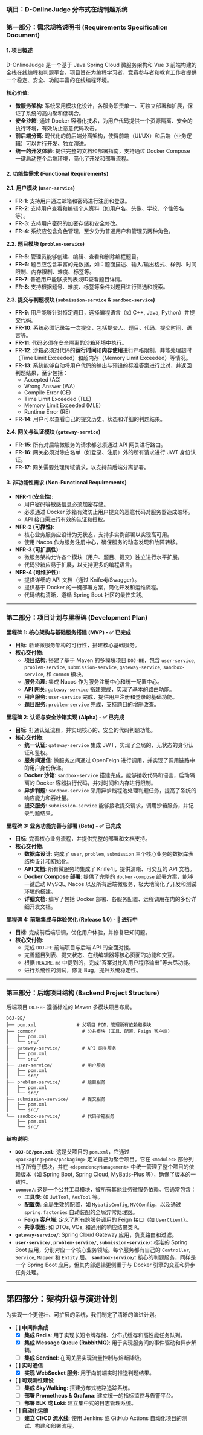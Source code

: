 ### **项目：D-OnlineJudge 分布式在线判题系统**

### **第一部分：需求规格说明书 (Requirements Specification Document)**

#### **1. 项目概述**

D-OnlineJudge 是一个基于 Java Spring Cloud 微服务架构和 Vue 3 前端构建的全栈在线编程和判题平台。项目旨在为编程学习者、竞赛参与者和教育工作者提供一个稳定、安全、功能丰富的在线编程环境。

**核心价值**:

*   **微服务架构**: 系统采用模块化设计，各服务职责单一、可独立部署和扩展，保证了系统的高内聚和低耦合。
*   **安全沙箱**: 通过 Docker 容器化技术，为用户代码提供一个资源隔离、安全的执行环境，有效防止恶意代码攻击。
*   **前后端分离**: 现代化的前后端分离架构，使得前端（UI/UX）和后端（业务逻辑）可以并行开发、独立演进。
*   **统一的开发体验**: 提供完整的文档和部署指南，支持通过 Docker Compose 一键启动整个后端环境，简化了开发和部署流程。

#### **2. 功能性需求 (Functional Requirements)**

**2.1. 用户模块 (`user-service`)**

*   **FR-1**: 支持用户通过邮箱和密码进行注册和登录。
*   **FR-2**: 支持用户查看和编辑个人资料（如用户名、头像、学校、个性签名等）。
*   **FR-3**: 支持用户密码的加密存储和安全修改。
*   **FR-4**: 系统应包含角色管理，至少分为普通用户和管理员两种角色。

**2.2. 题目模块 (`problem-service`)**

*   **FR-5**: 管理员能够创建、编辑、查看和删除编程题目。
*   **FR-6**: 题目应包含丰富的元数据，如：题面描述、输入/输出格式、样例、时间限制、内存限制、难度、标签等。
*   **FR-7**: 普通用户能够按列表或ID查看题目详情。
*   **FR-8**: 支持根据题号、难度、标签等条件对题目进行筛选和搜索。

**2.3. 提交与判题模块 (`submission-service` & `sandbox-service`)**

*   **FR-9**: 用户能够针对特定题目，选择编程语言（如 C++, Java, Python）并提交代码。
*   **FR-10**: 系统必须记录每一次提交，包括提交人、题目、代码、提交时间、语言等。
*   **FR-11**: 代码必须在安全隔离的沙箱环境中执行。
*   **FR-12**: 沙箱必须对代码的**运行时间**和**内存使用**进行严格限制，并能处理超时（Time Limit Exceeded）和超内存（Memory Limit Exceeded）等情况。
*   **FR-13**: 系统能够自动将用户代码的输出与预设的标准答案进行比对，并返回判题结果，至少包括：
    *   Accepted (AC)
    *   Wrong Answer (WA)
    *   Compile Error (CE)
    *   Time Limit Exceeded (TLE)
    *   Memory Limit Exceeded (MLE)
    *   Runtime Error (RE)
*   **FR-14**: 用户可以查看自己的提交历史、状态和详细的判题结果。

**2.4. 网关与认证模块 (`gateway-service`)**

*   **FR-15**: 所有对后端微服务的请求都必须通过 API 网关进行路由。
*   **FR-16**: 网关必须对除白名单（如登录、注册）外的所有请求进行 JWT 身份认证。
*   **FR-17**: 网关需要处理跨域请求，以支持前后端分离部署。

#### **3. 非功能性需求 (Non-Functional Requirements)**

*   **NFR-1 (安全性)**:
    *   用户密码等敏感信息必须加密存储。
    *   必须通过 Docker 沙箱有效防止用户提交的恶意代码对服务器造成破坏。
    *   API 接口需进行有效的认证和授权。
*   **NFR-2 (可靠性)**:
    *   核心业务服务应设计为无状态，支持多实例部署以实现高可用。
    *   使用 Nacos 作为服务注册中心，确保服务的动态发现和故障转移。
*   **NFR-3 (可扩展性)**:
    *   微服务架构允许各个模块（用户、题目、提交）独立进行水平扩展。
    *   代码沙箱应易于扩展，以支持更多的编程语言。
*   **NFR-4 (可维护性)**:
    *   提供详细的 API 文档（通过 Knife4j/Swagger）。
    *   提供基于 Docker 的一键部署方案，简化开发和运维流程。
    *   代码结构清晰，遵循 Spring Boot 社区的最佳实践。

-----

### **第二部分：项目计划与里程碑 (Development Plan)**

**里程碑 1: 核心架构与基础服务搭建 (MVP) - ✅ 已完成**

*   **目标**: 验证微服务架构的可行性，搭建核心基础服务。
*   **核心交付物**:
    *   **项目结构**: 搭建了基于 Maven 的多模块项目 `DOJ-BE`，包含 `user-service`, `problem-service`, `submission-service`, `gateway-service`, `sandbox-service`, 和 `common` 模块。
    *   **服务治理**: 集成 Nacos 作为服务注册中心和统一配置中心。
    *   **API 网关**: `gateway-service` 搭建完成，实现了基本的路由功能。
    *   **用户服务**: `user-service` 完成，提供用户注册和登录的基础功能。
    *   **题目服务**: `problem-service` 完成，支持题目的增删改查。

**里程碑 2: 认证与安全沙箱实现 (Alpha) - ✅ 已完成**

*   **目标**: 打通认证流程，并实现核心的、安全的代码判题功能。
*   **核心交付物**:
    *   **统一认证**: `gateway-service` 集成 JWT，实现了全局的、无状态的身份认证和鉴权。
    *   **服务间通信**: 微服务之间通过 OpenFeign 进行调用，并实现了调用链路中的用户身份传递。
    *   **Docker 沙箱**: `sandbox-service` 搭建完成，能够接收代码和语言，启动隔离的 Docker 容器执行代码，并对时间和内存进行限制。
    *   **异步判题**: `sandbox-service` 采用异步线程池处理判题任务，提高了系统的响应能力和吞吐量。
    *   **提交服务**: `submission-service` 能够接收提交请求，调用沙箱服务，并记录判题结果。

**里程碑 3: 业务功能完善与部署 (Beta) - ✅ 已完成**

*   **目标**: 完善核心业务流程，并提供完整的部署和文档支持。
*   **核心交付物**:
    *   **数据库设计**: 完成了 `user`, `problem`, `submission` 三个核心业务的数据库表结构设计和初始化。
    *   **API 文档**: 所有微服务均集成了 Knife4j，提供清晰、可交互的 API 文档。
    *   **Docker Compose 部署**: 提供了完整的 `docker-compose` 部署方案，能够一键启动 MySQL, Nacos 以及所有后端微服务，极大地简化了开发和测试环境的搭建。
    *   **详细文档**: 编写了包括 Docker 部署、各服务配置、远程调用在内的多份详细开发文档。

**里程碑 4: 前端集成与体验优化 (Release 1.0) - 🚧 进行中**

*   **目标**: 完成前后端联调，优化用户体验，并修复已知问题。
*   **核心交付物**:
    *   完成 `DOJ-FE` 前端项目与后端 API 的全面对接。
    *   完善题目列表、提交状态、在线编辑器等核心页面的功能和交互。
    *   根据 `README.md` 中提到的，完成“答案对比和用户程序输出”等未尽功能。
    *   进行系统性的测试，修复 Bug，提升系统稳定性。

-----

### **第三部分：后端项目结构 (Backend Project Structure)**

后端项目 `DOJ-BE` 遵循标准的 Maven 多模块项目布局。

```
DOJ-BE/
├── pom.xml               # 父项目 POM，管理所有依赖和模块
├── common/                 # 公共模块 (工具、配置、Feign 客户端)
│   ├── pom.xml
│   └── src/
├── gateway-service/        # API 网关服务
│   ├── pom.xml
│   └── src/
├── user-service/           # 用户服务
│   ├── pom.xml
│   └── src/
├── problem-service/        # 题目服务
│   ├── pom.xml
│   └── src/
├── submission-service/     # 提交服务
│   ├── pom.xml
│   └── src/
└── sandbox-service/        # 代码沙箱服务
    ├── pom.xml
    └── src/
```

**结构说明**:

*   **`DOJ-BE/pom.xml`**: 这是父项目的 `pom.xml`，它通过 `<packaging>pom</packaging>` 定义自己为聚合项目。它在 `<modules>` 部分列出了所有子模块，并在 `<dependencyManagement>` 中统一管理了整个项目的依赖版本（如 Spring Boot, Spring Cloud, MyBatis-Plus 等），确保了版本的一致性。
*   **`common/`**: 这是一个公共工具模块，被所有其他业务微服务依赖。它通常包含：
    *   **工具类**: 如 `JwtTool`, `AesTool` 等。
    *   **配置类**: 全局生效的配置，如 `MybatisConfig`, `MVCConfig`，以及通过 `spring.factories` 自动装配的全局异常处理器。
    *   **Feign 客户端**: 定义了所有跨服务调用的 Feign 接口（如 `UserClient`）。
    *   **共享模型**: 如 DTOs, VOs, 和通用的响应结果类 `R`。
*   **`gateway-service/`**: Spring Cloud Gateway 应用，负责路由和过滤。
*   **`user-service/`, `problem-service/`, `submission-service/`**: 标准的 Spring Boot 应用，分别对应一个核心业务领域。每个服务都有自己的 `Controller`, `Service`, `Mapper` 和 `Entity` 层。
    **`sandbox-service/`**: 核心的判题服务，同样是一个 Spring Boot 应用，但其内部逻辑更侧重于与 Docker 引擎的交互和异步任务处理。

---

## 第四部分：架构升级与演进计划

为实现一个更健壮、可扩展的系统，我们制定了清晰的演进计划。

- **[ ] 中间件集成**
    - [x] **集成 Redis**: 用于实现长短令牌存储、分布式缓存和高性能任务队列。
    - [x] **集成 Message Queue (RabbitMQ)**: 用于实现服务间的事件驱动和异步解耦。
    - [ ] **集成 Sentinel**: 在网关层实现流量控制与熔断降级。

- **[ ] 实时通信**
    - [x] **实现 WebSocket 服务**: 用于向前端实时推送判题结果。

- **[ ] 可观测性建设**
    - [ ] **集成 SkyWalking**: 搭建分布式链路追踪系统。
    - [ ] **部署 Prometheus & Grafana**: 建立统一的指标监控与告警平台。
    - [ ] **部署 ELK 或 Loki**: 建立集中式的日志管理系统。

- **[ ] 自动化运维**
    - [ ] **建立 CI/CD 流水线**: 使用 Jenkins 或 GitHub Actions 自动化项目的测试、构建和部署流程。
